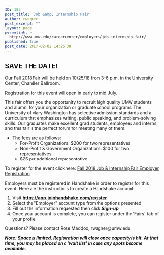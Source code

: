 ```yaml
---
ID: 185
post_title: 'Job &amp; Internship Fair'
author: rwagner
post_excerpt: ""
layout: page
permalink: >
  http://www.umw.edu/careercenter/employers/job-internship-fair/
published: true
post_date: 2017-02-02 14:25:38
---
```

<h2>SAVE THE DATE!</h2>
Our Fall 2018 Fair will be held on 10/25/18 from 3-6 p.m. in the University Center, Chandler Ballroom.

Registration for this event will open in early to mid July.

This fair offers you the opportunity to recruit high quality UMW students and alumni for your organization or graduate school programs. The University of Mary Washington has selective admission standards and a curriculum that emphasizes writing, public speaking, and problem-solving skills. Our graduates make excellent grad students, employees and interns, and this fair is the perfect forum for meeting many of them.
<ul>
 	<li>The fees are as follows:
<ul>
 	<li>For-Profit Organizations: $200 for two representatives</li>
 	<li>Non-Profit &amp; Government Organizations: $100 for two representatives</li>
 	<li>$25 per additional representative</li>
</ul>
</li>
</ul>
To register for the event click here: <a href="https://app.joinhandshake.com/career_fairs/6467/employer_preview">Fall 2018 Job &amp; Internship Fair Employer Registration</a>

Employers must be registered in Handshake in order to register for this event. Here are the instructions to create a Handshake account:
<ol>
 	<li>Visit <a href="http://secure-web.cisco.com/1lZ3_-PYpPaUnhya4m9og8O8WmRCTvOVybkEkuD4gYTAjTPzD4TbBbo2sYKD986B2ujb3c0YTc90EToZoZ1qkQKBf9qhRoLM9pa4K9Yer2AQVOk3C3FCDPWwisgp3L3VCwVffS4uPQhiEZPW-Dv57pOeyJExI7IT-ot_iv1NAu9yBVq8PGrtahxYtZKxzxTAr4fXK24UAS-0OwkYrYrDteM1wDy5mIMYpl8UKJwOac-W0aXRN_kvpr0JojFxMIAtP_NRuKDKc5ybWTP6Wn4R-4omKJDCsOVr9gAZUtVkvjAYL0fCZypTaDF_Tcij0hwHrKzEuXLhEfUMBQ4QQfHCRPmyX_wIvGdy0HxNLCYn_H2I/http%3A%2F%2Femail.mail.joinhandshake.com%2Fc%2FeJxljkFuxCAMRU8Du0ZgAqELFqOmuUAPEFFgEqYBogCa6w8ZjapKlSwv3vezbZWU5ltir4DQgQKlVFDOh-4dehAdTOP0cRHic5S8NYJ6ErTfulvycdXR5lX_uM6kgFdFGefGAZG91EIKygRcr5JZ4gYuJSN4U2spe0bsgmBqpff9_6LGD7f4XNyB2FRLmHOqh3GIjUHnPJ_nWwTijIKzvoYWuRO_oNFh136JDWcX7fzUngP4UMddL7H5Panh3jlbcVEw8Lcvs6a04d9X_lizt4pyoJw9AMJlYWY"><strong>https://app.joinhandshake.com/register</strong></a></li>
 	<li>Select the "Employer" account type from the options presented</li>
 	<li>Fill out the information requested then click <strong><em>Sign-up</em></strong></li>
 	<li>Once your account is complete, you can register under the 'Fairs' tab of your profile</li>
</ol>
Questions? Please contact Rose Maddox, rwagner@umw.edu.

<b><i>Note: Space is limited. Registration will close once capacity is hit. At that time, you may be placed on a 'wait list' in case any spots become available.
</i></b>
